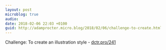 ```yaml
---
layout: post
microblog: true
audio: 
date: 2018-02-06 22:03 +0100
guid: http://adamprocter.micro.blog/2018/02/06/challenge-to-create.html
---
```

Challenge: To create an illustration style - [dctr.pro/241](http://dctr.pro/241)
